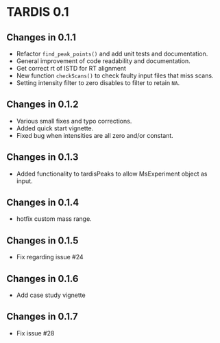 # TARDIS 0.1

## Changes in 0.1.1

- Refactor `find_peak_points()` and add unit tests and documentation.
- General improvement of code readability and documentation.
- Get correct rt of ISTD for RT alignment
- New function `checkScans()` to check faulty input files that miss scans.
- Setting intensity filter to zero disables to filter to retain `NA`.

## Changes in 0.1.2
- Various small fixes and typo corrections.
- Added quick start vignette.
- Fixed bug when intensities are all zero and/or constant.

## Changes in 0.1.3
- Added functionality to tardisPeaks to allow MsExperiment object as input.

## Changes in 0.1.4
- hotfix custom mass range.

## Changes in 0.1.5
- Fix regarding issue #24

## Changes in 0.1.6
- Add case study vignette

## Changes in 0.1.7
- Fix issue #28
